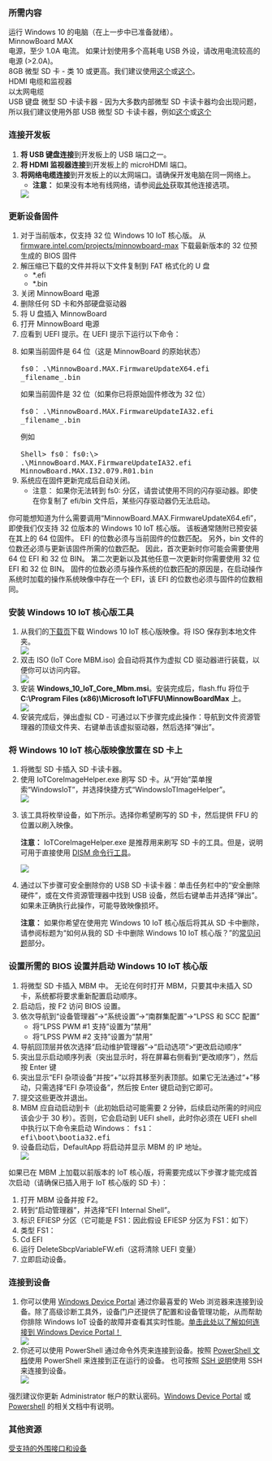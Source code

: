  <h3> 所需内容 </h3>
    运行 Windows 10 的电脑（在上一步中已准备就绪）。<br>
    MinnowBoard MAX<br>
    电源，至少 1.0A 电流。 如果计划使用多个高耗电 USB 外设，请改用电流较高的电源 (>2.0A)。<br>
    8GB 微型 SD 卡 - 类 10 或更高。我们建议使用<a href="http://www.amazon.com/gp/product/B00IVPU786" target="_blank">这个</a>或<a href="http://www.amazon.com/SanDisk-Ultra-Micro-SDHC-16GB/dp/9966573445" target="_blank">这个</a>。<br>
    HDMI 电缆和监视器<br>
    以太网电缆<br>
    USB 键盘
    微型 SD 卡读卡器 - 因为大多数内部微型 SD 卡读卡器均会出现问题，所以我们建议使用外部 USB 微型 SD 卡读卡器，例如<a href="http://www.amazon.com/Transcend-Information-Card-Reader-TS-RDF5K/dp/B009D79VH4" target="_blank">这个</a>或<a href="http://www.amazon.com/Kingston-Digital-MobileLite-Multi-Function-FCR-MLG4/dp/B00KX4TORI" target="_blank">这个</a><br>
  <h3> 连接开发板</h3>
  <ol class="setup-content-list">
    <div class="row">
      <div class="col-md-6 col-sm-12">
          <li><b>将 USB 键盘连接</b>到开发板上的 USB 端口之一。</li>
          <li><b>将 HDMI 监视器连接</b>到开发板上的 microHDMI 端口。</li>
          <li>
            <b>将网络电缆连接</b>到开发板上的以太网端口。请确保开发电脑在同一网络上。
            <ul>
              <li><b>注意：</b> 如果没有本地有线网络，请参阅<a href="{{site.baseurl}}/{{page.lang}}/win10/ConnectToDevice.htm" target="_blank">此处</a>获取其他连接选项。</li>
            </ul>
          </li>
      </div>
      <div class="col-md-6 col-sm-12">
        <img src="{{site.baseurl}}/Resources/images/mbm.bmp" class="device-images">
      </div>
    </div>
  </ol>
<h3>更新设备固件</h3>
    <ol class="setup-content-list">
      <div class="row">
        <div class="col-sm-12">
          <li>对于当前版本，仅支持 32 位 Windows 10 IoT 核心版。 从 <a href="http://firmware.intel.com/projects/minnowboard-max" target="_blank">firmware.intel.com/projects/minnowboard-max</a> 下载最新版本的 32 位预生成的 BIOS 固件</li>
          <li>
            解压缩已下载的文件并将以下文件复制到 FAT 格式化的 U 盘
            <ul>
              <li>*.efi</li>
              <li>*.bin</li>
            </ul>
          </li>
          <li>关闭 MinnowBoard 电源</li>
          <li>删除任何 SD 卡和外部硬盘驱动器</li>
          <li>将 U 盘插入 MinnowBoard</li>
          <li>打开 MinnowBoard 电源</li>
          <li>
            应看到 UEFI 提示。在 UEFI 提示下运行以下命令：
          </li>
          <li>
            <p>如果当前固件是 64 位（这是 MinnowBoard 的原始状态）</p>
              <kbd>fs0：</kbd>
              <kbd>.\MinnowBoard.MAX.FirmwareUpdateX64.efi _filename_.bin</kbd>
            <p> 如果当前固件是 32 位（如果你已将原始固件修改为 32 位） </p>
              <kbd>fs0：</kbd>
              <kbd>.\MinnowBoard.MAX.FirmwareUpdateIA32.efi _filename_.bin</kbd>
            <p> 例如</p>
              <kbd>Shell> fs0：</kbd>
              <kbd>fs0:\> .\MinnowBoard.MAX.FirmwareUpdateIA32.efi MinnowBoard.MAX.I32.079.R01.bin</kbd>
          </li>
          <li>
            系统应在固件更新完成后自动关闭。
            <ul>
              <li> 注意： 如果你无法转到 fs0: 分区，请尝试使用不同的闪存驱动器。即使在你复制了 efi/bin 文件后，某些闪存驱动器仍无法启动。</li>
            </ul>
          </li>
        </div>
      </div>
    </ol>
    <p> 你可能想知道为什么需要调用“MinnowBoard.MAX.FirmwareUpdateX64.efi”，即使我们仅支持 32 位版本的 Windows 10 IoT 核心版。
        该板通常随附已预安装在其上的 64 位固件。 EFI 的位数必须与当前固件的位数匹配。 另外，bin 文件的位数还必须与更新该固件所需的位数匹配。
        因此，首次更新时你可能会需要使用 64 位 EFI 和 32 位 BIN。
        第二次更新以及其他任意一次更新时你需要使用 32 位 EFI 和 32 位 BIN。
        固件的位数必须与操作系统的位数匹配的原因是，在启动操作系统时加载的操作系统映像中存在一个 EFI，该 EFI 的位数也必须与固件的位数相同。</p>
<h3> 安装 Windows 10 IoT 核心版工具 </h3>
  <ol class="setup-content-list">
    <div class="row">
      <div class="col-md-6 col-sm-12">
        <li>
          从我们的<a href="{{site.baseurl}}/{{page.lang}}/Downloads.htm" target="_blank">下载页</a>下载 Windows 10 IoT 核心版映像。将 ISO 保存到本地文件夹。
        </li>
      </div>
      <div class="col-md-6 col-sm-12">
        <img class="image-border" src="{{site.baseurl}}/Resources/images/mbm_iso.png">
      </div>
    </div>
    <div class="row">
      <div class="col-md-6 col-sm-12">
        <li>
          双击 ISO (IoT Core MBM.iso) 会自动将其作为虚拟 CD 驱动器进行装载，以便你可以访问内容。
        </li>
      </div>
      <div class="col-md-6 col-sm-12">
        <img class="image-border" src="{{site.baseurl}}/Resources/images/mbm_msi.PNG">
      </div>
    </div>
    <div class="row">
      <div class="col-md-6 col-sm-12">
        <li>
          安装 <b>Windows_10_IoT_Core_Mbm.msi</b>。安装完成后，flash.ffu 将位于 <b>C:\Program Files (x86)\Microsoft IoT\FFU\MinnowBoardMax</b> 上。
        </li>
      </div>
      <div class="col-md-6 col-sm-12">
        <img class="image-border" src="{{site.baseurl}}/Resources/images/mbmffu.PNG">
      </div>
    </div>
    <div class="row">
      <div class="col-md-6 col-sm-12">
        <li>
          安装完成后，弹出虚拟 CD - 可通过以下步骤完成此操作：导航到文件资源管理器的顶级文件夹、右键单击该虚拟驱动器，然后选择“弹出”。
        </li>
      </div>
    </div>
  </ol>
<h3> 将 Windows 10 IoT 核心版映像放置在 SD 卡上 </h3>
  <ol class="setup-content-list">
    <div class="row">
      <div class="col-md-6 col-sm-12">
        <li>
          将微型 SD 卡插入 SD 卡读卡器。
        </li>
      </div>
      <div class="col-md-6 col-sm-12">
      </div>
    </div>
    <div class="row">
      <div class="col-md-6 col-sm-12">
        <li>
           使用 IoTCoreImageHelper.exe 刷写 SD 卡。从“开始”菜单搜索“WindowsIoT”，并选择快捷方式“WindowsIoTImageHelper”。
        </li>
      </div>
      <div class="col-md-6 col-sm-12">
        <img src="{{site.baseurl}}/Resources/images/ImagerHelperSearch.PNG">
      </div>
    </div>
    <div class="row">
      <div class="col-md-6 col-sm-12">
        <li>
          <p>该工具将枚举设备，如下所示。选择你希望刷写的 SD 卡，然后提供 FFU 的位置以刷入映像。</p>
          <p><b>注意：</b> IoTCoreImageHelper.exe 是推荐用来刷写 SD 卡的工具。但是，说明可用于直接使用 <a href="{{site.baseurl}}/{{page.lang}}/win10/samples/DISM.htm" target="_blank">DISM 命令行工具</a>。</p>
        </li>
      </div>
      <div class="col-md-6 col-sm-12">
        <img src="{{site.baseurl}}/Resources/images/mbm_imagehelper.PNG">
      </div>
    </div>
    <div class="row">
      <div class="col-md-6 col-sm-12">
        <li>
          <p>通过以下步骤可安全删除你的 USB SD 卡读卡器：单击任务栏中的“安全删除硬件”，或在文件资源管理器中找到 USB 设备，然后右键单击并选择“弹出”。 如果未正确执行此操作，可能导致映像损坏。</p>
          <p><b>注意：</b> 如果你希望在使用完 Windows 10 IoT 核心版后将其从 SD 卡中删除，请参阅标题为“如何从我的 SD 卡中删除 Windows 10 IoT 核心版？”的<a href="{{site.baseurl}}/{{page.lang}}/Faqs.htm" target="_blank">常见问题</a>部分。</p>
        </li>
      </div>
      <div class="col-md-6 col-sm-12">
      </div>
    </div>
  </ol>

<h3>设置所需的 BIOS 设置并启动 Windows 10 IoT 核心版</h3>
<ol class="setup-content-list">
  <div class="row">
    <div class="col-md-6 col-sm-12">
      <li>将微型 SD 卡插入 MBM 中。 无论在何时打开 MBM，只要其中未插入 SD 卡，系统都将要求重新配置启动顺序。</li>
      <li>启动后，按 F2 访问 BIOS 设置。</li>
      <li>
        依次导航到“设备管理器”->“系统设置”->“南群集配置”->“LPSS 和 SCC 配置”
        <ul>
          <li>将“LPSS PWM #1 支持”设置为“禁用”</li>
          <li>将“LPSS PWM #2 支持”设置为“禁用”</li>
        </ul>
      </li>
      <li>导航回顶层并依次选择“启动维护管理器”->“启动选项”>“更改启动顺序”</li>
      <li>突出显示启动顺序列表（突出显示时，将在屏幕右侧看到“更改顺序”），然后按 Enter 键</li>
      <li>突出显示“EFI 杂项设备”并按“+”以将其移至列表顶部。如果它无法通过“+”移动，只需选择“EFI 杂项设备”，然后按 Enter 键启动到它即可。</li>
      <li>提交这些更改并退出。</li>
      <li>
        MBM 应自动启动到卡（此初始启动可能需要 2 分钟，后续启动所需的时间应该会少于 30 秒）。否则，它会启动到 UEFI shell，此时你必须在 UEFI shell 中执行以下命令来启动 Windows：
        <kbd>fs1：</kbd><br/>
        <kbd>efi\boot\bootia32.efi</kbd>
      </li>
      <li>设备启动后，DefaultApp 将启动并显示 MBM 的 IP 地址。</li>
    </div>
    <div class="col-md-6 col-sm-12">
      <img src="{{site.baseurl}}/Resources/images/DefaultAppMBM.png">
    </div>
  </div>
</ol>
<p>如果已在 MBM 上加载以前版本的 IoT 核心版，将需要完成以下步骤才能完成首次启动（请确保已插入用于 IoT 核心版的 SD 卡）：</p>
<ol class="setup-content-list">
  <div class="row">
    <div class="col-md-6 col-sm-12">
      <li>打开 MBM 设备并按 F2。</li>
      <li>转到“启动管理器”，并选择“EFI Internal Shell”。</li>
      <li>标识 EFIESP 分区（它可能是 FS1：因此假设 EFIESP 分区为 FS1：如下）</li>
      <li>类型 FS1：</li>
      <li>Cd EFI</li>
      <li>运行 DeleteSbcpVariableFW.efi（这将清除 UEFI 变量）</li>
      <li>立即启动设备。</li>
    </div>
  </div>
</ol>
<h3>连接到设备</h3>
<ol class="setup-content-list">
  <div class="row">
    <div class="col-md-6 col-sm-12">
      <li>
        你可以使用 <a href="{{site.baseurl}}/{{page.lang}}/win10/tools/DevicePortal.htm" target="_blank">Windows Device Portal</a> 通过你最喜爱的 Web 浏览器来连接到设备。除了高级诊断工具外，设备门户还提供了配置和设备管理功能，从而帮助你排除 Windows IoT 设备的故障并查看其实时性能。<a href="{{site.baseurl}}/{{page.lang}}/win10/tools/DevicePortal.htm" target="_blank">单击此处以了解如何连接到 Windows Device Portal！</a>
      </li>
    </div>
    <div class="col-md-6 col-sm-12">
      <img class="device-images" src="{{site.baseurl}}/Resources/images/deviceportal/deviceportal_small_mbm.png">
    </div>
  </div>
  <div class="row">
    <div class="col-md-6 col-sm-12">
      <li>
        你还可以使用 PowerShell 通过命令外壳来连接到设备。按照 <a href="{{site.baseurl}}/{{page.lang}}/win10/samples/PowerShell.htm" target="_blank">PowerShell 文档</a>使用 PowerShell 来连接到正在运行的设备。 也可按照 <a href="{{site.baseurl}}/{{page.lang}}/win10/samples/SSH.htm" target="_blank">SSH 说明</a>使用 SSH 来连接到设备。
      </li>
    </div>
    <div class="col-md-6 col-sm-12">
      <img class="device-images" src="{{site.baseurl}}/Resources/images/powershell/connection.png">
    </div>
  </div>
</ol>
<div>
  强烈建议你更新 Administrator 帐户的默认密码。<a href="{{site.baseurl}}/{{page.lang}}/win10/tools/DevicePortal.htm" target="_blank">Windows Device Portal</a> 或 <a href="{{site.baseurl}}/{{page.lang}}/win10/samples/PowerShell.htm" target="_blank">Powershell</a> 的相关文档中有说明。
</div>
<h3> 其他资源 </h3>
<p><a href="{{site.baseurl}}/{{page.lang}}/win10/SupportedInterfaces.htm" target="_blank">受支持的外围接口和设备</a></p>
